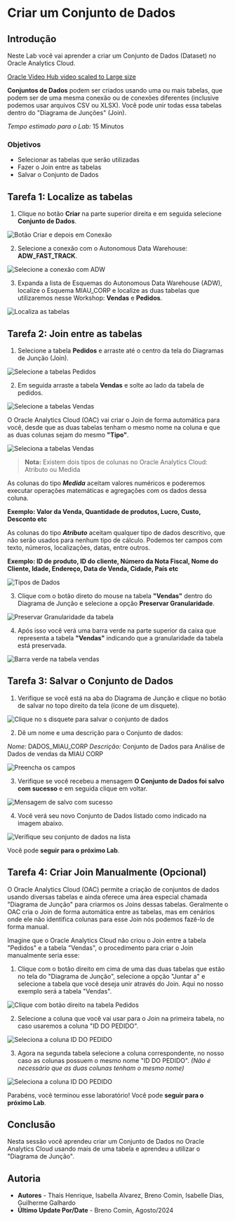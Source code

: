 # Criar um Conjunto de Dados

## Introdução

Neste Lab você vai aprender a criar um Conjunto de Dados (Dataset) no Oracle Analytics Cloud.

[Oracle Video Hub video scaled to Large size](videohub:1_1ei28osm:large)

**Conjuntos de Dados** podem ser criados usando uma ou mais tabelas, que podem ser de uma mesma conexão ou de conexões diferentes (inclusive podemos usar arquivos CSV ou XLSX). Você pode unir todas essa tabelas dentro do "Diagrama de Junções" (Join).

*Tempo estimado para o Lab:* 15 Minutos

### Objetivos

* Selecionar as tabelas que serão utilizadas
* Fazer o Join entre as tabelas
* Salvar o Conjunto de Dados

## Tarefa 1: Localize as tabelas

1.	Clique no botão **Criar** na parte superior direita e em seguida selecione **Conjunto de Dados**.

![Botão Criar e depois em Conexão](./images/click-create-1.png)

2.	Selecione a conexão com o Autonomous Data Warehouse: **ADW\_FAST\_TRACK**.

![Selecione a conexão com ADW ](./images/create-dataset-2.png)

3. Expanda a lista de Esquemas do Autonomous Data Warehouse (ADW), localize o Esquema MIAU_CORP e localize as duas tabelas que utilizaremos nesse Workshop: **Vendas** e **Pedidos**.

![Localiza as tabelas](./images/select-tables-3.png)

## Tarefa 2: Join entre as tabelas

1.	Selecione a tabela **Pedidos** e arraste até o centro da tela do Diagramas de Junção (Join).

![Selecione a tabelas Pedidos](./images/select-pedidos.png)

2. Em seguida arraste a tabela **Vendas** e solte ao lado da tabela de pedidos.

![Selecione a tabelas Vendas](./images/select-vendas.png)

O Oracle Analytics Cloud (OAC) vai criar o Join de forma automática para você, desde que as duas tabelas tenham o mesmo nome na coluna e que as duas colunas sejam do mesmo **"Tipo"**.

![Seleciona a tabelas Vendas](./images/join-auto-5.png)

> **Nota:** Existem dois tipos de colunas no Oracle Analytics Cloud: Atributo ou Medida

As colunas do tipo ***Medida*** aceitam valores numéricos e poderemos executar operações matemáticas e agregações com os dados dessa coluna.

**Exemplo: Valor da Venda, Quantidade de produtos, Lucro, Custo, Desconto etc**

As colunas do tipo ***Atributo*** aceitam qualquer tipo de dados descritivo, que não serão usados para nenhum tipo de cálculo. Podemos ter campos com texto, números, localizações, datas, entre outros.

**Exemplo: ID de produto, ID do cliente, Número da Nota Fiscal, Nome do Cliente, Idade, Endereço, Data de Venda, Cidade, País etc**

![Tipos de Dados](./images/data-type-6.png)

3. Clique com o botão direto do mouse na tabela **"Vendas"** dentro do Diagrama de Junção e selecione a opção **Preservar Granularidade**.

![Preservar Granularidade da tabela](./images/grain.png)

4. Após isso você verá uma barra verde na parte superior da caixa que representa a tabela **"Vendas"** indicando que a granularidade da tabela está preservada.

![Barra verde na tabela vendas](./images/grain-bar.png)

## Tarefa 3: Salvar o Conjunto de Dados

1. Verifique se você está na aba do Diagrama de Junção e clique no botão de salvar no topo direito da tela (ícone de um disquete).

![Clique no s disquete para salvar o conjunto de dados](./images/salve-data-10.png)

2. Dê um nome e uma descrição para o Conjunto de dados:

*Nome:* DADOS\_MIAU\_CORP
*Descrição:* Conjunto de Dados para Análise de Dados de vendas da MIAU CORP

![Preencha os campos](./images/salve-data-11.png)

3. Verifique se você recebeu a mensagem **O Conjunto de Dados foi salvo com sucesso** e em seguida clique em voltar.

![Mensagem de salvo com sucesso](./images/salve-data-12.png)

4. Você verá seu novo Conjunto de Dados listado como indicado na imagem abaixo.

![Verifique seu conjunto de dados na lista](./images/check-dataset-13.png)

Você pode **seguir para o próximo Lab**.

## Tarefa 4: Criar Join Manualmente (Opcional)

O Oracle Analytics Cloud (OAC) permite a criação de conjuntos de dados usando diversas tabelas e ainda oferece uma área especial chamada "Diagrama de Junção" para criarmos os Joins dessas tabelas. Geralmente o OAC cria o Join de forma automática entre as tabelas, mas em cenários onde ele não identifica colunas para esse Join nós podemos fazê-lo de forma manual.

Imagine que o Oracle Analytics Cloud não criou o Join entre a tabela "Pedidos" e a tabela "Vendas", o procedimento para criar o Join manualmente seria esse:

1. Clique com o botão direito em cima de uma das duas tabelas que estão no tela do "Diagrama de Junção", selecione a opção "Juntar a" e selecione a tabela que você deseja unir através do Join. Aqui no nosso exemplo será a tabela "Vendas".

![Clique com botão direito na tabela Pedidos](./images/manual-join-select-7.png)

2. Selecione a coluna que você vai usar para o Join na primeira tabela, no caso usaremos a coluna "ID DO PEDIDO".

![Seleciona a coluna ID DO PEDIDO](./images/select-join-column-8.png)

3. Agora na segunda tabela selecione a coluna correspondente, no nosso caso as colunas possuem o mesmo nome "ID DO PEDIDO". *(Não é necessário que as duas colunas tenham o mesmo nome)*

![Seleciona a coluna ID DO PEDIDO](./images/select-join-column-9.png)

Parabéns, você terminou esse laboratório!
Você pode **seguir para o próximo Lab**.

## Conclusão

Nesta sessão você aprendeu criar um Conjunto de Dados no Oracle Analytics Cloud usando mais de uma tabela e aprendeu a utilizar o "Diagrama de Junção".

## Autoria

- **Autores** - Thais Henrique, Isabella Alvarez, Breno Comin, Isabelle Dias, Guilherme Galhardo
- **Último Update Por/Date** - Breno Comin, Agosto/2024